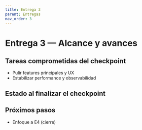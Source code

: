 ```yaml
---
title: Entrega 3
parent: Entregas
nav_order: 3
---
```


# Entrega 3 — Alcance y avances

## Tareas comprometidas del checkpoint

- Pulir features principales y UX
- Estabilizar performance y observabilidad

## Estado al finalizar el checkpoint


## Próximos pasos

- Enfoque a E4 (cierre)
